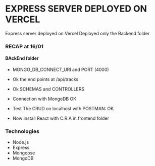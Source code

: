 # EXPRESS SERVER DEPLOYED ON VERCEL
Express server deployed on Vercel
Deployed only the Backend folder

### RECAP at 16/01
#### BAckEnd folder
* MONGO_DB_CONNECT_URI and PORT (4000)
* Ok the end points at /api/tracks
* Ok SCHEMAS and CONTROLLERS
* Connection with MongoDB OK
* Test The CRUD on localhost with POSTMAN: OK

* Now install React with C.R.A in frontend folder

### Technologies
* Node.js
* Express
* Mongoose
* MongoDB